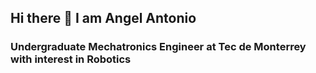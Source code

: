 ## Hi there 👋 I am Angel Antonio
### Undergraduate Mechatronics Engineer at Tec de Monterrey with interest in Robotics 

<!--
**angelcervant1/angelcervant1** is a ✨ _special_ ✨ repository because its `README.md` (this file) appears on your GitHub profile.

Here are some ideas to get you started:

- 🔭 I’m currently working on Visual SLAM for Autonomous Navigation with UAVs in collaboration with uOttawa.
- 🌱 I’m currently learning Computer Vision for Robotics
- 👯 I’m looking to collaborate on Robotics projects.
- 📫 Take a look on my Linkedn Profile!

